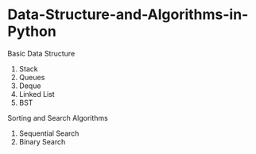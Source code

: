 # Data-Structure-and-Algorithms-in-Python

Basic Data Structure
1. Stack 
2. Queues
3. Deque
3. Linked List
4. BST

Sorting and Search Algorithms 
1. Sequential Search
2. Binary Search


